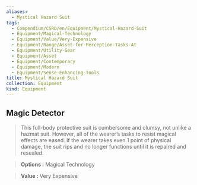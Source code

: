 ```yaml
---
aliases:
  - Mystical Hazard Suit
tags:
  - Compendium/CSRD/en/Equipment/Mystical-Hazard-Suit
  - Equipment/Magical-Technology
  - Equipment/Value/Very-Expensive
  - Equipment/Range/Asset-for-Perception-Tasks-At
  - Equipment/Utility-Gear
  - Equipment/Asset
  - Equipment/Contemporary
  - Equipment/Modern
  - Equipment/Sense-Enhancing-Tools
title: Mystical Hazard Suit
collection: Equipment
kind: Equipment
---
```

## Magic Detector    
>This full-body protective suit is cumbersome and clumsy, not unlike a hazmat suit. However, all of the wearer’s tasks to resist magical effects are eased. If the wearer takes even 1 point of physical damage, the suit rips and no longer functions until it is repaired and resealed.   
    
> **Options :** Magical Technology    
> **Value :** Very Expensive  